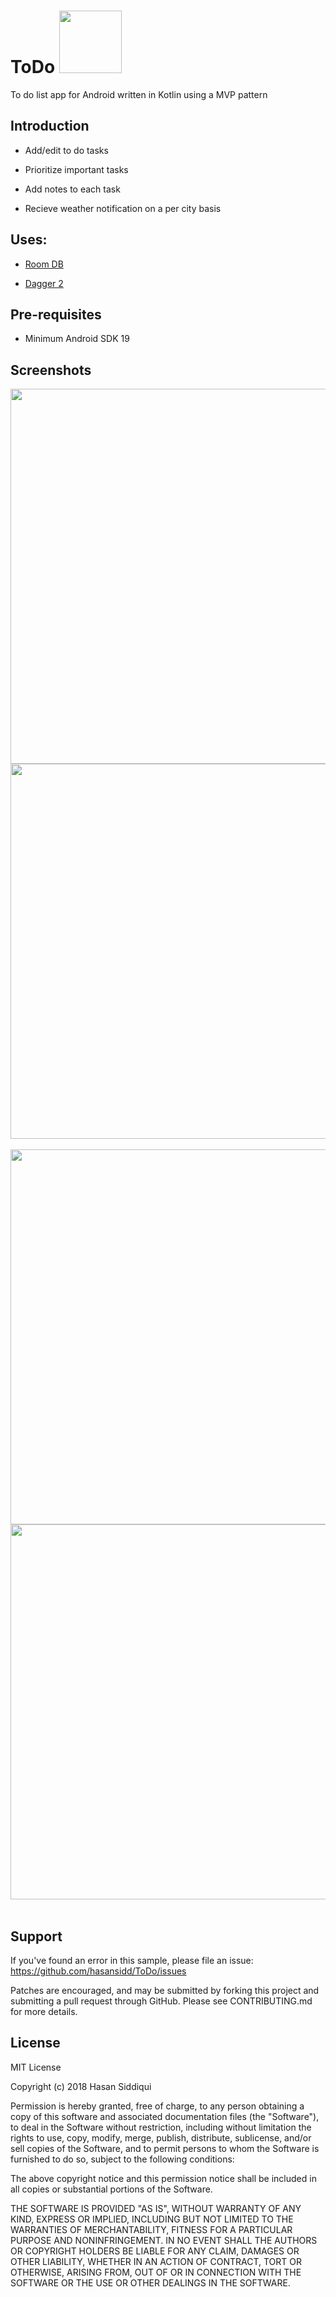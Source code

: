 # ToDo <img src="https://github.com/hasansidd/ToDo/blob/master/app/src/main/res/mipmap-xxxhdpi/ic_launcher_round.png?raw=true" height="100">

To do list app for Android written in Kotlin using a MVP pattern

Introduction
------------
- Add/edit to do tasks

- Prioritize important tasks

- Add notes to each task

- Recieve weather notification on a per city basis

Uses: 
--------------
- [Room DB](https://developer.android.com/topic/libraries/architecture/room.html)

- [Dagger 2](https://github.com/google/dagger)

Pre-requisites
--------------

- Minimum Android SDK 19

Screenshots
-------------

<img src="https://github.com/hasansidd/ToDo/blob/screenshots/scrrenshot_4.png?raw=true" height="600"> <img src="https://github.com/hasansidd/ToDo/blob/screenshots/scrrenshot_3.png?raw=true" height="600">
<br>
<br>
<img src="https://github.com/hasansidd/ToDo/blob/screenshots/scrrenshot_2.png?raw=true" height="600"> <img src="https://github.com/hasansidd/ToDo/blob/screenshots/scrrenshot_1.png?raw=true" height="600"><br>
<br>

Support
-------

If you've found an error in this sample, please file an issue:
https://github.com/hasansidd/ToDo/issues

Patches are encouraged, and may be submitted by forking this project and
submitting a pull request through GitHub. Please see CONTRIBUTING.md for more details.

License
-------

MIT License

Copyright (c) 2018 Hasan Siddiqui

Permission is hereby granted, free of charge, to any person obtaining a copy
of this software and associated documentation files (the "Software"), to deal
in the Software without restriction, including without limitation the rights
to use, copy, modify, merge, publish, distribute, sublicense, and/or sell
copies of the Software, and to permit persons to whom the Software is
furnished to do so, subject to the following conditions:

The above copyright notice and this permission notice shall be included in all
copies or substantial portions of the Software.

THE SOFTWARE IS PROVIDED "AS IS", WITHOUT WARRANTY OF ANY KIND, EXPRESS OR
IMPLIED, INCLUDING BUT NOT LIMITED TO THE WARRANTIES OF MERCHANTABILITY,
FITNESS FOR A PARTICULAR PURPOSE AND NONINFRINGEMENT. IN NO EVENT SHALL THE
AUTHORS OR COPYRIGHT HOLDERS BE LIABLE FOR ANY CLAIM, DAMAGES OR OTHER
LIABILITY, WHETHER IN AN ACTION OF CONTRACT, TORT OR OTHERWISE, ARISING FROM,
OUT OF OR IN CONNECTION WITH THE SOFTWARE OR THE USE OR OTHER DEALINGS IN THE
SOFTWARE.
